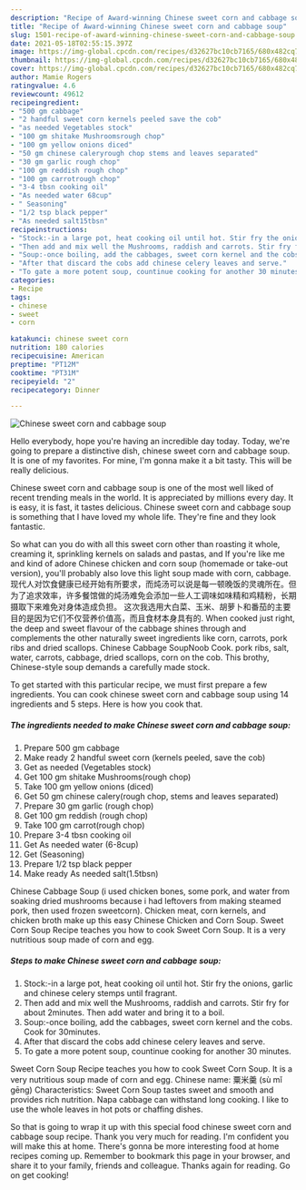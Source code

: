 ```yaml
---
description: "Recipe of Award-winning Chinese sweet corn and cabbage soup"
title: "Recipe of Award-winning Chinese sweet corn and cabbage soup"
slug: 1501-recipe-of-award-winning-chinese-sweet-corn-and-cabbage-soup
date: 2021-05-18T02:55:15.397Z
image: https://img-global.cpcdn.com/recipes/d32627bc10cb7165/680x482cq70/chinese-sweet-corn-and-cabbage-soup-recipe-main-photo.jpg
thumbnail: https://img-global.cpcdn.com/recipes/d32627bc10cb7165/680x482cq70/chinese-sweet-corn-and-cabbage-soup-recipe-main-photo.jpg
cover: https://img-global.cpcdn.com/recipes/d32627bc10cb7165/680x482cq70/chinese-sweet-corn-and-cabbage-soup-recipe-main-photo.jpg
author: Mamie Rogers
ratingvalue: 4.6
reviewcount: 49612
recipeingredient:
- "500 gm cabbage"
- "2 handful sweet corn kernels peeled save the cob"
- "as needed Vegetables stock"
- "100 gm shitake Mushroomsrough chop"
- "100 gm yellow onions diced"
- "50 gm chinese caleryrough chop stems and leaves separated"
- "30 gm garlic rough chop"
- "100 gm reddish rough chop"
- "100 gm carrotrough chop"
- "3-4 tbsn cooking oil"
- "As needed water 68cup"
- " Seasoning"
- "1/2 tsp black pepper"
- "As needed salt15tbsn"
recipeinstructions:
- "Stock:-in a large pot, heat cooking oil until hot. Stir fry the onions, garlic and chinese celery stemps until fragrant."
- "Then add and mix well the Mushrooms, raddish and carrots. Stir fry for about 2minutes. Then add water and bring it to a boil."
- "Soup:-once boiling, add the cabbages, sweet corn kernel and the cobs. Cook for 30minutes."
- "After that discard the cobs add chinese celery leaves and serve."
- "To gate a more potent soup, countinue cooking for another 30 minutes."
categories:
- Recipe
tags:
- chinese
- sweet
- corn

katakunci: chinese sweet corn 
nutrition: 180 calories
recipecuisine: American
preptime: "PT12M"
cooktime: "PT31M"
recipeyield: "2"
recipecategory: Dinner

---
```



![Chinese sweet corn and cabbage soup](https://img-global.cpcdn.com/recipes/d32627bc10cb7165/680x482cq70/chinese-sweet-corn-and-cabbage-soup-recipe-main-photo.jpg)

Hello everybody, hope you're having an incredible day today. Today, we're going to prepare a distinctive dish, chinese sweet corn and cabbage soup. It is one of my favorites. For mine, I'm gonna make it a bit tasty. This will be really delicious.

Chinese sweet corn and cabbage soup is one of the most well liked of recent trending meals in the world. It is appreciated by millions every day. It is easy, it is fast, it tastes delicious. Chinese sweet corn and cabbage soup is something that I have loved my whole life. They're fine and they look fantastic.

So what can you do with all this sweet corn other than roasting it whole, creaming it, sprinkling kernels on salads and pastas, and If you&#39;re like me and kind of adore Chinese chicken and corn soup (homemade or take-out version), you&#39;ll probably also love this light soup made with corn, cabbage. 现代人对饮食健康已经开始有所要求，而炖汤可以说是每一顿晚饭的灵魂所在。但为了追求效率，许多餐馆做的炖汤难免会添加一些人工调味如味精和鸡精粉，长期摄取下来难免对身体造成负担。 这次我选用大白菜、玉米、胡萝卜和番茄的主要目的是因为它们不仅营养价值高，而且食材本身具有的. When cooked just right, the deep and sweet flavour of the cabbage shines through and complements the other naturally sweet ingredients like corn, carrots, pork ribs and dried scallops. Chinese Cabbage SoupNoob Cook. pork ribs, salt, water, carrots, cabbage, dried scallops, corn on the cob. This brothy, Chinese-style soup demands a carefully made stock.


To get started with this particular recipe, we must first prepare a few ingredients. You can cook chinese sweet corn and cabbage soup using 14 ingredients and 5 steps. Here is how you cook that.

<!--inarticleads1-->

##### The ingredients needed to make Chinese sweet corn and cabbage soup:

1. Prepare 500 gm cabbage
1. Make ready 2 handful sweet corn (kernels peeled, save the cob)
1. Get as needed (Vegetables stock)
1. Get 100 gm shitake Mushrooms(rough chop)
1. Take 100 gm yellow onions (diced)
1. Get 50 gm chinese calery(rough chop, stems and leaves separated)
1. Prepare 30 gm garlic (rough chop)
1. Get 100 gm reddish (rough chop)
1. Take 100 gm carrot(rough chop)
1. Prepare 3-4 tbsn cooking oil
1. Get As needed water (6-8cup)
1. Get  (Seasoning)
1. Prepare 1/2 tsp black pepper
1. Make ready As needed salt(1.5tbsn)


Chinese Cabbage Soup (i used chicken bones, some pork, and water from soaking dried mushrooms because i had leftovers from making steamed pork, then used frozen sweetcorn). Chicken meat, corn kernels, and chicken broth make up this easy Chinese Chicken and Corn Soup. Sweet Corn Soup Recipe teaches you how to cook Sweet Corn Soup. It is a very nutritious soup made of corn and egg. 

<!--inarticleads2-->

##### Steps to make Chinese sweet corn and cabbage soup:

1. Stock:-in a large pot, heat cooking oil until hot. Stir fry the onions, garlic and chinese celery stemps until fragrant.
1. Then add and mix well the Mushrooms, raddish and carrots. Stir fry for about 2minutes. Then add water and bring it to a boil.
1. Soup:-once boiling, add the cabbages, sweet corn kernel and the cobs. Cook for 30minutes.
1. After that discard the cobs add chinese celery leaves and serve.
1. To gate a more potent soup, countinue cooking for another 30 minutes.


Sweet Corn Soup Recipe teaches you how to cook Sweet Corn Soup. It is a very nutritious soup made of corn and egg. Chinese name: 粟米羹 (sù mǐ gēng) Characteristics: Sweet Corn Soup tastes sweet and smooth and provides rich nutrition. Napa cabbage can withstand long cooking. I like to use the whole leaves in hot pots or chaffing dishes. 

So that is going to wrap it up with this special food chinese sweet corn and cabbage soup recipe. Thank you very much for reading. I'm confident you will make this at home. There's gonna be more interesting food at home recipes coming up. Remember to bookmark this page in your browser, and share it to your family, friends and colleague. Thanks again for reading. Go on get cooking!
